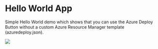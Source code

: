 Hello World App
====================
Simple Hello World demo which shows that you can use the Azure Deploy Button without a custom Azure Resource Manager template (azuredeploy.json).

<a href="https://azuredeploy.net/?repository=https://github.com/theRealLeoJiang/ClAzureroom" target="_blank"><img src="http://azuredeploy.net/deploybutton.png"/></a>